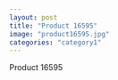 ```yaml
---
layout: post
title: "Product 16595"
image: "product16595.jpg"
categories: "category1"
---
```

Product 16595
